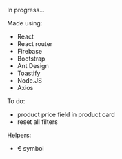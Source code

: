 In progress...

Made using:
- React
- React router
- Firebase
- Bootstrap
- Ant Design
- Toastify
- Node.JS
- Axios

To do:
- product price field in product card
- reset all filters

Helpers:
- € symbol